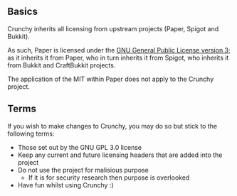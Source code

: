 Basics
------
Crunchy inherits all licensing from upstream projects (Paper, Spigot and Bukkit). 

As such, Paper is licensed under the [GNU General Public License version 3](licenses/GPL-3.0.md); as it inherits it from Paper, who in turn inherits it 
from Spigot, who inherits it from Bukkit and CraftBukkit projects.

The application of the MIT within Paper does not apply to the Crunchy project.

Terms
------
If you wish to make changes to Crunchy, you may do so but stick to the following terms:
  - Those set out by the GNU GPL 3.0 license
  - Keep any current and future licensing headers that are added into the project
  - Do not use the project for malisious purpose
    - If it is for security research then purpose is overlooked
  - Have fun whilst using Crunchy :)